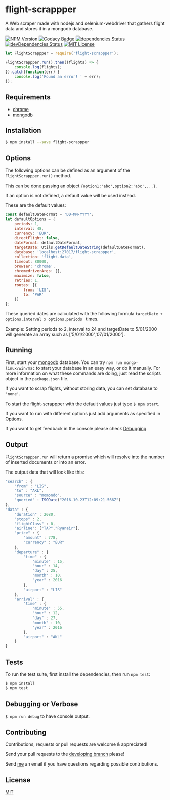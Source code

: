 # flight-scrappper

A Web scraper made with nodejs and selenium-webdriver that gathers flight data and stores it in a mongodb database.


[![NPM Version][npm-image]][npm-url]
[![Codacy Badge](https://api.codacy.com/project/badge/Grade/e0ff0ec2a3484cd0b823933578987cf4)](https://www.codacy.com/app/tiagobertolo/flight-scrappper?utm_source=github.com&amp;utm_medium=referral&amp;utm_content=bertolo1988/flight-scrappper&amp;utm_campaign=Badge_Grade)
[![dependencies Status](https://david-dm.org/bertolo1988/flight-scrappper/status.svg)](https://david-dm.org/bertolo1988/flight-scrappper)
[![devDependencies Status](https://david-dm.org/bertolo1988/flight-scrappper/dev-status.svg)](https://david-dm.org/bertolo1988/flight-scrappper?type=dev)
[![MIT License][license-image]][license-url]


```js
let FlightScrappper = require('flight-scrappper');

FlightScrappper.run().then((flights) => {
    console.log(flights);
}).catch(function(err) {
    console.log('Found an error! ' + err);
});
```


## Requirements

 - [chrome](https://www.google.com/chrome/browser/desktop/index.html)
 - [mongodb](https://www.mongodb.com/)


## Installation

```bash
$ npm install --save flight-scrappper
```


## Options

The following options can be defined as an argument of the `FlightScrappper.run()` method.

This can be done passing an object `{option1:'abc',option2:'abc',...}`.

If an option is not defined, a default value will be used instead.

These are the default values:
    
```js
const defaultDateFormat = 'DD-MM-YYYY';
let defaultOptions = {
    periods: 1,
    interval: 48,
    currency: 'EUR',
    directFlight: false,
    dateFormat: defaultDateFormat,
    targetDate: Utils.getDefaultDateString(defaultDateFormat),
    database: 'localhost:27017/flight-scrappper',
    collection: 'flight-data',
    timeout: 80000,
    browser: 'chrome',
    chromedriverArgs: [],
    maximize: false,
    retries: 1,
    routes: [{
        from: 'LIS',
        to: 'PAR'
    }]
};
```

These queried dates are calculated with the following formula `targetDate + options.interval x options.periods ` times.
 
Example: Setting periods to 2, interval to 24 and targetDate to 5/01/2000 will generate an array  such as ['5/01/2000','07/01/2000'].


## Running

First, start your [mongodb](https://www.mongodb.com/) database. You can try `npm run mongo-linux/win/mac` to start your database in an easy way, or do it manually. For more information on what these commands are doing, just read the scripts object in the `package.json` file.

If you want to scrap flights, without storing data, you can set database to `'none'`.

To start the flight-scrappper with the default values just type `$ npm start`.

If you want to run with different options just add arguments as specified in [Options](#options).

If you want to get feedback in the console please check  [Debugging](#debugging).


## Output

`FlightScrappper.run` will return a promise which will resolve into the number of inserted documents or into an error.

The output data that will look like this:

```js
"search" : {
    "from" : "LIS",
    "to" : "AKL",
    "source" : "momondo",
    "queried" : ISODate("2016-10-23T12:09:21.566Z")
},
"data" : {
    "duration" : 2080,
    "stops" : 2,
    "flightClass" : 0,
    "airline": ["TAP","Ryanair"],
    "price" : {
        "amount" : 778,
        "currency" : "EUR"
    },
    "departure" : {
        "time" : {
            "minute" : 15,
            "hour" : 14,
            "day" : 25,
            "month" : 10,
            "year" : 2016
        },
        "airport" : "LIS"
    },
    "arrival" : {
        "time" : {
            "minute" : 55,
            "hour" : 12,
            "day" : 27,
            "month" : 10,
            "year" : 2016
        },
        "airport" : "AKL"
    }
}
```


## Tests

  To run the test suite, first install the dependencies, then run `npm test`:

```bash
$ npm install
$ npm test
```


## Debugging or Verbose

`$ npm run debug` to have console output.


## Contributing

Contributions, requests or pull requests are welcome & appreciated!

Send your pull requests to the [developing branch](https://github.com/bertolo1988/flight-scrappper/tree/developing) please!

Send [me](https://github.com/bertolo1988/) an email if you have questions regarding possible contributions.


## License

  [MIT](LICENSE)

[npm-image]: https://img.shields.io/npm/v/flight-scrappper.svg
[npm-url]: https://www.npmjs.com/package/flight-scrappper
[license-image]: http://img.shields.io/badge/license-MIT-blue.svg?style=flat
[license-url]: LICENSE